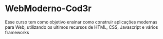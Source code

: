 # WebModerno-Cod3r
 Esse curso tem como objetivo ensinar como construir aplicações modernas para Web, utilizando os ultimos recursos de HTML, CSS, Javascript e vários frameworks
